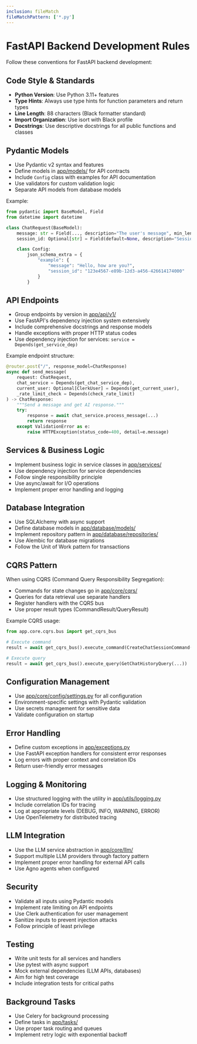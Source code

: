 ```yaml
---
inclusion: fileMatch
fileMatchPattern: ['*.py']
---
```


# FastAPI Backend Development Rules

Follow these conventions for FastAPI backend development:

## Code Style & Standards
- **Python Version**: Use Python 3.11+ features
- **Type Hints**: Always use type hints for function parameters and return types
- **Line Length**: 88 characters (Black formatter standard)
- **Import Organization**: Use isort with Black profile
- **Docstrings**: Use descriptive docstrings for all public functions and classes

## Pydantic Models
- Use Pydantic v2 syntax and features
- Define models in [app/models/](mdc:evalia/backend/app/models/) for API contracts
- Include `Config` class with examples for API documentation
- Use validators for custom validation logic
- Separate API models from database models

Example:
```python
from pydantic import BaseModel, Field
from datetime import datetime

class ChatRequest(BaseModel):
    message: str = Field(..., description="The user's message", min_length=1)
    session_id: Optional[str] = Field(default=None, description="Session identifier")

    class Config:
        json_schema_extra = {
            "example": {
                "message": "Hello, how are you?",
                "session_id": "123e4567-e89b-12d3-a456-426614174000"
            }
        }
```

## API Endpoints
- Group endpoints by version in [app/api/v1/](mdc:evalia/backend/app/api/v1/)
- Use FastAPI's dependency injection system extensively
- Include comprehensive docstrings and response models
- Handle exceptions with proper HTTP status codes
- Use dependency injection for services: `service = Depends(get_service_dep)`

Example endpoint structure:
```python
@router.post("/", response_model=ChatResponse)
async def send_message(
    request: ChatRequest,
    chat_service = Depends(get_chat_service_dep),
    current_user: Optional[ClerkUser] = Depends(get_current_user),
    _rate_limit_check = Depends(check_rate_limit)
) -> ChatResponse:
    """Send a message and get AI response."""
    try:
        response = await chat_service.process_message(...)
        return response
    except ValidationError as e:
        raise HTTPException(status_code=400, detail=e.message)
```

## Services & Business Logic
- Implement business logic in service classes in [app/services/](mdc:evalia/backend/app/services/)
- Use dependency injection for service dependencies
- Follow single responsibility principle
- Use async/await for I/O operations
- Implement proper error handling and logging

## Database Integration
- Use SQLAlchemy with async support
- Define database models in [app/database/models/](mdc:evalia/backend/app/database/models/)
- Implement repository pattern in [app/database/repositories/](mdc:evalia/backend/app/database/repositories/)
- Use Alembic for database migrations
- Follow the Unit of Work pattern for transactions

## CQRS Pattern
When using CQRS (Command Query Responsibility Segregation):
- Commands for state changes go in [app/core/cqrs/](mdc:evalia/backend/app/core/cqrs/)
- Queries for data retrieval use separate handlers
- Register handlers with the CQRS bus
- Use proper result types (CommandResult/QueryResult)

Example CQRS usage:
```python
from app.core.cqrs.bus import get_cqrs_bus

# Execute command
result = await get_cqrs_bus().execute_command(CreateChatSessionCommand(...))

# Execute query
result = await get_cqrs_bus().execute_query(GetChatHistoryQuery(...))
```

## Configuration Management
- Use [app/core/config/settings.py](mdc:evalia/backend/app/core/config/settings.py) for all configuration
- Environment-specific settings with Pydantic validation
- Use secrets management for sensitive data
- Validate configuration on startup

## Error Handling
- Define custom exceptions in [app/exceptions.py](mdc:evalia/backend/app/exceptions.py)
- Use FastAPI exception handlers for consistent error responses
- Log errors with proper context and correlation IDs
- Return user-friendly error messages

## Logging & Monitoring
- Use structured logging with the utility in [app/utils/logging.py](mdc:evalia/backend/app/utils/logging.py)
- Include correlation IDs for tracing
- Log at appropriate levels (DEBUG, INFO, WARNING, ERROR)
- Use OpenTelemetry for distributed tracing

## LLM Integration
- Use the LLM service abstraction in [app/core/llm/](mdc:evalia/backend/app/core/llm/)
- Support multiple LLM providers through factory pattern
- Implement proper error handling for external API calls
- Use Agno agents when configured

## Security
- Validate all inputs using Pydantic models
- Implement rate limiting on API endpoints
- Use Clerk authentication for user management
- Sanitize inputs to prevent injection attacks
- Follow principle of least privilege

## Testing
- Write unit tests for all services and handlers
- Use pytest with async support
- Mock external dependencies (LLM APIs, databases)
- Aim for high test coverage
- Include integration tests for critical paths

## Background Tasks
- Use Celery for background processing
- Define tasks in [app/tasks/](mdc:evalia/backend/app/tasks/)
- Use proper task routing and queues
- Implement retry logic with exponential backoff
